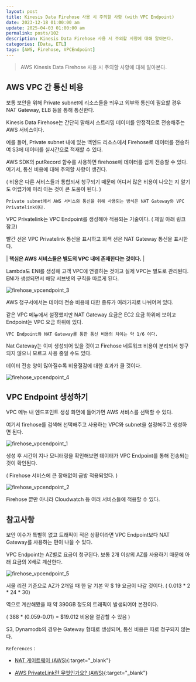 ```yaml
---
layout: post
title: Kinesis Data Firehose 사용 시 주의할 사항 (with VPC Endpoint)
date: 2023-12-18 01:00:00 am
update: 2025-04-03 01:00:00 am
permalink: posts/102
description: Kinesis Data Firehose 사용 시 주의할 사항에 대해 알아본다.
categories: [Data, ETL]
tags: [AWS, Firehose, VPCEndpoint]
---
```


> AWS Kinesis Data Firehose 사용 시 주의할 사항에 대해 알아본다.

## AWS VPC 간 통신 비용

보통 보안을 위해 Private subnet에 리소스들을 띄우고 외부와 통신이 필요할 경우 NAT Gateway, ELB 등을 통해 통신한다.

Kinesis Data Firehose는 간단히 말해서 스트리밍 데이터를 안정적으로 전송해주는 AWS 서비스이다.

예를 들어, Private subnet 내에 있는 백엔드 리소스에서 Firehose로 데이터를 전송하여 S3에 데이터를 실시간으로 적재할 수 있다.

AWS SDK의 putRecord 함수를 사용하면 firehose에 데이터를 쉽게 전송할 수 있다. 여기서, 통신 비용에 대해 주의할 사항이 생긴다.

( 비용은 다른 서비스들과 통합되서 청구되기 때문에 어디서 많은 비용이 나오는 지 알기도 어렵기에 미리 아는 것이 큰 도움이 된다. )

`Private subnet에서 AWS 서비스와 통신을 위해 사용되는 방식은 NAT Gateway와 VPC Privatelink이다.`

VPC Privatelink는 VPC Endpoint를 생성해야 적용되는 기술이다. ( 제일 아래 링크 참고)

빨간 선은 VPC Privatelink 통신을 표시하고 회색 선은 NAT Gateway 통신을 표시한다.

| **핵심은 AWS 서비스들은 별도의 VPC 내에 존재한다는 것이다.** |

Lambda도 ENI를 생성해 고객 VPC에 연결하는 것이고 실제 VPC는 별도로 관리된다. ENI가 생성되면서 해당 서브넷의 규칙을 따르게 된다.

![firehose_vpcendpoint_3]({{site.baseurl}}/assets/img/etl/firehose_vpcendpoint_3.jpg)

AWS 청구서에서는 데이터 전송 비용에 대한 종류가 여러가지로 나뉘어져 있다.

같은 VPC 메뉴에서 설정했지만 NAT Gateway 요금은 EC2 요금 하위에 보이고 Endpoint는 VPC 요금 하위에 있다.

`VPC Endpoint와 NAT Gateway를 통한 통신 비용의 차이는 약 1/6 이다.` 

Nat Gateway는 이미 생성되어 있을 것이고 Firehose 네트워크 비용이 분리되서 청구되지 않으니 모르고 사용 중일 수도 있다.

데이터 전송 양이 많아질수록 비용절감에 대한 효과가 클 것이다.

![firehose_vpcendpoint_4]({{site.baseurl}}/assets/img/etl/firehose_vpcendpoint_4.jpg)

## VPC Endpoint 생성하기

VPC 메뉴 내 엔드포인트 생성 화면에 들어가면 AWS 서비스를 선택할 수 있다.

여기서 firehose를 검색해 선택해주고 사용하는 VPC와 subnet을 설정해주고 생성하면 된다.

![firehose_vpcendpoint_1]({{site.baseurl}}/assets/img/etl/firehose_vpcendpoint_1.jpg)

생성 후 시간이 지나 모니터링을 확인해보면 데이터가 VPC Endpoint를 통해 전송되는 것이 확인된다. 

( Firehose 서비스에 큰 장애없이 금방 적용되었다. )

![firehose_vpcendpoint_2]({{site.baseurl}}/assets/img/etl/firehose_vpcendpoint_2.jpg)

Firehose 뿐만 아니라 Cloudwatch 등 여러 서비스들에 적용할 수 있다. 

## 참고사항

보안 이슈가 특별히 없고 트래픽이 적은 상황이라면 VPC Endpoint보다 NAT Gateway를 사용하는 편이 나을 수 있다.

VPC Endpoint는 AZ별로 요금이 청구된다. 보통 2개 이상의 AZ를 사용하기 때문에 아래 요금의 X배로 계산한다.

![firehose_vpcendpoint_5]({{site.baseurl}}/assets/img/etl/firehose_vpcendpoint_5.png)

서울 리전 기준으로 AZ가 2개일 때 한 달 기본 약 $ 19 요금이 나갈 것이다. ( 0.013 * 2 * 24 * 30)

역으로 계산해봤을 때 약 390GB 정도의 트래픽이 발생되어야 본전이다.

( 388 * (0.059-0.01) = $19.012 비용을 절감할 수 있음 )

S3, Dynamodb의 경우는 Gateway 형태로 생성되며, 통신 비용은 따로 청구되지 않는다.

`References` : 

* [NAT 게이트웨이 (AWS)](https://docs.aws.amazon.com/ko_kr/vpc/latest/userguide/vpc-nat-gateway.html){:target="_blank"}

* [AWS PrivateLink란 무엇인가요? (AWS)](https://docs.aws.amazon.com/ko_kr/vpc/latest/privatelink/what-is-privatelink.html){:target="_blank"}